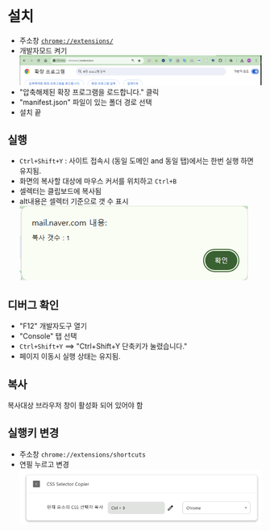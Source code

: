 # 설치

* 주소창 [`chrome://extensions/`](chrome://extensions/)  
* 개발자모드 켜기  ![alt text](img/image-1.png)  
* "압축해제된 확장 프로그램을 로드합니다." 클릭
* "manifest.json" 파일이 있는 폴더 경로 선택
* 설치 끝

## 실행

* `Ctrl+Shift+Y` : 사이트 접속시 (동일 도메인 and 동일 탭)에서는 한번 실행 하면 유지됨.
* 화면의 복사할 대상에 마우스 커서를 위치하고 `Ctrl+B`
* 셀렉터는 클립보드에 복사됨
* alt내용은 셀렉터 기준으로 갯 수 표시 ![alt text](img/alert.png)

## 디버그 확인

* "F12" 개발자도구 열기
* "Console" 탭 선택
* `Ctrl+Shift+Y` ==> "Ctrl+Shift+Y 단축키가 눌렸습니다."
* 페이지 이동시 실행 상태는 유지됨.

## 복사

복사대상 브라우저 창이 활성화 되어 있어야 함

## 실행키 변경

* 주소창 `chrome://extensions/shortcuts`
* 연필 누르고 변경  ![alt](img/image.png)